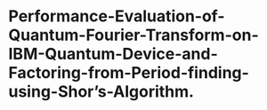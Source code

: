 # Performance-Evaluation-of-Quantum-Fourier-Transform-on-IBM-Quantum-Device-and-Factoring-from-Period-finding-using-Shor’s-Algorithm. 
